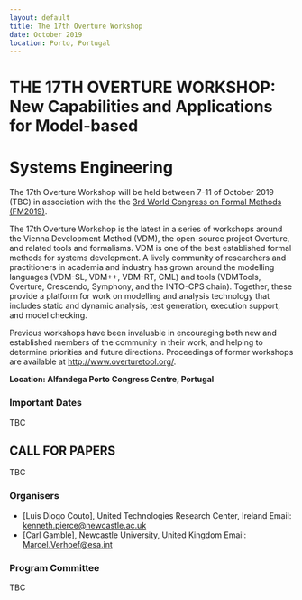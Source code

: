 ```yaml
---
layout: default
title: The 17th Overture Workshop
date: October 2019
location: Porto, Portugal
---
```

# THE 17TH OVERTURE WORKSHOP: New Capabilities and Applications for Model-based
# Systems Engineering
The 17th Overture Workshop will be held between 7-11 of October 2019 (TBC) in
association with the the [3rd World Congress on Formal Methods
(FM2019)](http://formalmethods2019.inesctec.pt/).

The 17th Overture Workshop is the latest in a series of workshops around the
Vienna Development Method (VDM), the open-source project Overture, and
related tools and formalisms. VDM is one of the best established formal
methods for systems development. A lively community of researchers and
practitioners in academia and industry has grown around the modelling
languages (VDM-SL, VDM++, VDM-RT, CML) and tools (VDMTools, Overture,
Crescendo, Symphony, and the INTO-CPS chain). Together, these provide a
platform for work on modelling and analysis technology that includes static
and dynamic analysis, test generation, execution support, and model checking.

Previous workshops have been invaluable in encouraging both new and
established members of the community in their work, and helping to determine
priorities and future directions. Proceedings of former workshops are
available at http://www.overturetool.org/.

**Location: Alfandega Porto Congress Centre, Portugal**

### Important Dates

TBC

## CALL FOR PAPERS

TBC

### Organisers

* [Luis Diogo Couto], United Technologies Research Center, Ireland
  Email: <kenneth.pierce@newcastle.ac.uk>
* [Carl Gamble], Newcastle University, United Kingdom
  Email: <Marcel.Verhoef@esa.int>

### Program Committee

TBC

